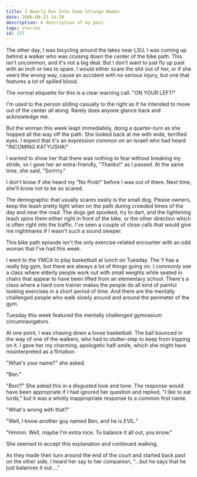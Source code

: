 ```yaml
---
title: I Nearly Run Into Some Strange Women
date: 2006-08-23 14:28
description: A description of my post.
tags: stories
id: 237
---
```

The other day, I was bicycling around the lakes near LSU.  I was coming up behind a walker who was cruising down the center of the bike path.  This isn't uncommon, and it's not a big deal.  But I don't want to just fly up past with an inch or two to spare.  I would either scare the shit out of her, or if she veers the wrong way, cause an accident with no serious injury, but one that features a lot of spilled blood.

The normal etiquette for this is a clear warning call.  "ON YOUR LEFT!"

I'm used to the person sliding casually to the right as if he intended to move out of the center all along.  Rarely does anyone glance back and acknowledge me.

But the woman this week leapt immediately, doing a quarter-turn as she hopped all the way off the path.  She looked back at me with wide, terrified eyes.  I expect that it's an expression common on an Israeli who had heard "INCOMING KATYUSHA!"

I wanted to show her that there was nothing to fear without breaking my stride, so I gave her an extra-friendly, "Thanks!" as I passed.  At the same time, she said, "Sorrrry."

I don't know if she heard my "No Prob!" before I was out of there.  Next time, she'll know not to be so scared.

The demographic that usually scares easily is the small dog.  Please owners, keep the leash pretty tight when on the path during crowded times of the day and near the road.  The dogs get spooked, try to dart, and the tightening leash spins them either right in front of the bike, or the other direction which is often right into the traffic.  I've seen a couple of close calls that would give me nightmares if I wasn't such a sound sleeper. 

This bike path episode isn't the only exercise-related encounter with an odd woman that I've had this week.  
  
I went to the YMCA to play basketball at lunch on Tuesday.  The Y has a really big gym, but there are always a lot of things going on.  I commonly see a class where elderly people work out with small weights while seated in chairs that appear to have been lifted from an elementary school.  There's a class where a hard core trainer makes the people do all kind of painful looking exercises in a short period of time.  And there are the mentally challenged people who walk slowly around and around the perimeter of the gym.

Tuesday this week featured the mentally challenged gymnasium circumnavigators.

At one point, I was chasing down a loose basketball.  The ball bounced in the way of one of the walkers, who had to stutter-step to keep from tripping on it.  I gave her my charming, apologetic half-smile, which she might have misinterpreted as a flirtation.

"What's your name?" she asked.

"Ben."

"<i>Ben!?</i>"  She asked this in a disgusted look and tone.  The response would have been appropriate if I had ignored her question and replied, "I like to eat turds," but it was a wholly inappropriate response to a common first name.

"What's wrong with that?"

"Well, I know another guy named Ben, and he is EVIL." 

"Hmmm.  Well, maybe I'm extra nice.  To balance it all out, you know."

She seemed to accept this explanation and continued walking.

As they made their turn around the end of the court and started back past on the other side, I heard her say to her companion, "...but he says that he just balances it out...."